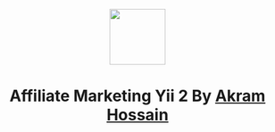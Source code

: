 <p align="center">
    <a href="https://github.com/yiisoft" target="_blank">
        <img src="https://avatars0.githubusercontent.com/u/993323" height="100px">
    </a>
    <h1 align="center">Affiliate Marketing Yii 2 By <a href="http://www.codxplore.com" target="_blank">Akram Hossain</a></h1>
    <br>
</p>
